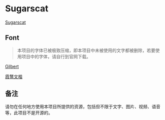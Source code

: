 # Sugarscat

[Sugarscat](https://sugarscat.com/)

## Font

> 本项目的字体已被极致压缩，即本项目中未被使用的文字都被删除，若要使用项目中的字体，请自行到官网下载。

[Gilbert](https://www.typewithpride.com/)

[霞鹜文楷](https://github.com/lxgw/LxgwWenKai)

## 备注

请勿在任何地方使用本项目所提供的资源，包括但不限于文字、图片、视频、语音等，此项目不是开源的。
